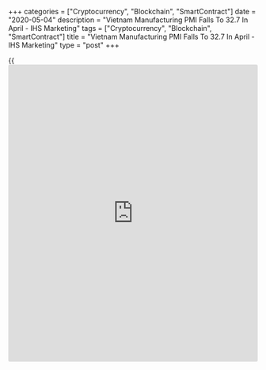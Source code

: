 +++
categories = ["Cryptocurrency", "Blockchain", "SmartContract"]
date = "2020-05-04"
description = "Vietnam Manufacturing PMI Falls To 32.7 In April - IHS Marketing"
tags = ["Cryptocurrency", "Blockchain", "SmartContract"]
title = "Vietnam Manufacturing PMI Falls To 32.7 In April - IHS Marketing"
type = "post"
+++

{{<iframe id="large-banner" src="https://www.bounty.group/#slide=23.0" width="100%" height="600" scrolling="no" style="border: 0px solid rgb(216, 221, 230); border-radius: 3px;">}}

The Vietnam manufacturing sector continued to contract in April, and at
a faster rate because of the Covid-19 pandemic, the latest survey from
IHS Marketing revealed on Monday with a manufacturing PMI score of 32.7.

That's down from 41.9 in March and it moves further beneath the boom-or-
bust line of 50 that separates expansion from contraction.

Individually, there were severe declines in output and new orders, while
employment was also down at a record pace.

Firms were pessimistic regarding the 12-month outlook.

For comments and feedback [contact](https://www.playgroundfx.com/contact/): editorial@rtt[news](https://www.letsplayfx.com/blog/forex-news-website/).com

[Economic News][1]

 **What parts of the world are seeing the best (and worst) economic
performances lately? Click[here][2] to check out our [Econ Scorecard][2]
and find out! See up-to-the-moment [ranking](https://www.playgroundfx.com/blog/crypto-exchange-ranking/)s for the best and worst
performers in [GDP][3], [unemployment rate][4], [inflation][5] and much
more.**

   1. www.rtt[news](https://www.letsplayfx.com/blog/forex-news-website/).com/Content/EconomicNews.aspx
   2. www.rtt[news](https://www.letsplayfx.com/blog/forex-news-website/).com/economic-scorecard/world-rank/industrial-production/highest-performance.aspx
   3. www.rtt[news](https://www.letsplayfx.com/blog/forex-news-website/).com/economic-scorecard/world-rank/GDP/highest-performance.aspx
   4. www.rtt[news](https://www.letsplayfx.com/blog/forex-news-website/).com/economic-scorecard/world-rank/unemployment-rate/lowest-performance.aspx
   5. www.rtt[news](https://www.letsplayfx.com/blog/forex-news-website/).com/economic-scorecard/world-rank/CPI/highest-performance.aspx